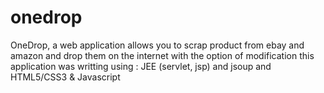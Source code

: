 # onedrop
OneDrop, a web application allows you to scrap product from ebay and amazon and drop them on the internet with the option of modification
this application was writting using : JEE (servlet, jsp) and jsoup and HTML5/CSS3 & Javascript
